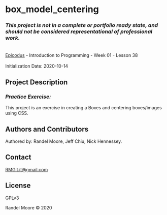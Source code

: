 # box_model_centering
### _This project is not in a complete or portfolio ready state, and should not be considered representational of professional work._<br><br>
[Epicodus](https://www.epicodus.com/) - Introduction to Programming - Week 01 - Lesson 38<br><br>
Initialization Date: 2020-10-14

## Project Description
### _Practice Exercise:_<br>
This project is an exercise in creating a Boxes and centering boxes/images using CSS.

## Authors and Contributors
Authored by: Randel Moore, Jeff Chiu, Nick Hennessey.

## Contact
RMGit.it@gmail.com

## License

GPLv3

Randel Moore © 2020
